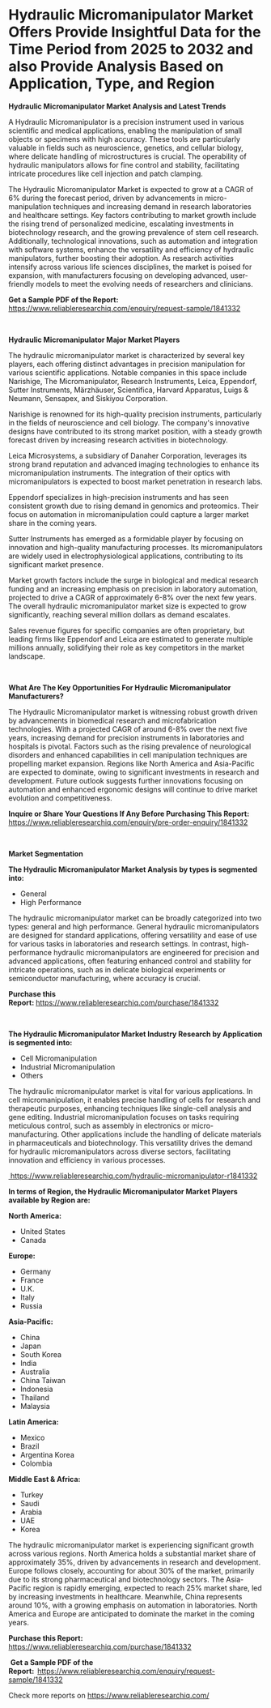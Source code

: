 <p><h1>Hydraulic Micromanipulator Market Offers Provide Insightful Data for the Time Period from 2025 to 2032 and also Provide Analysis Based on Application, Type, and Region</h1></p><p><strong>Hydraulic Micromanipulator Market Analysis and Latest Trends</strong></p>
<p><p>A Hydraulic Micromanipulator is a precision instrument used in various scientific and medical applications, enabling the manipulation of small objects or specimens with high accuracy. These tools are particularly valuable in fields such as neuroscience, genetics, and cellular biology, where delicate handling of microstructures is crucial. The operability of hydraulic manipulators allows for fine control and stability, facilitating intricate procedures like cell injection and patch clamping. </p><p>The Hydraulic Micromanipulator Market is expected to grow at a CAGR of 6% during the forecast period, driven by advancements in micro-manipulation techniques and increasing demand in research laboratories and healthcare settings. Key factors contributing to market growth include the rising trend of personalized medicine, escalating investments in biotechnology research, and the growing prevalence of stem cell research. Additionally, technological innovations, such as automation and integration with software systems, enhance the versatility and efficiency of hydraulic manipulators, further boosting their adoption. As research activities intensify across various life sciences disciplines, the market is poised for expansion, with manufacturers focusing on developing advanced, user-friendly models to meet the evolving needs of researchers and clinicians.</p></p>
<p><strong>Get a Sample PDF of the Report:&nbsp;</strong> <a href="https://www.reliableresearchiq.com/enquiry/request-sample/1841332?utm_campaign=2444&utm_medium=2&utm_source=Github&utm_content=ia&utm_term=19022025&utm_id=hydraulic-micromanipulator">https://www.reliableresearchiq.com/enquiry/request-sample/1841332</a></p>
<p>&nbsp;</p>
<p><strong>Hydraulic Micromanipulator Major Market Players</strong></p>
<p><p>The hydraulic micromanipulator market is characterized by several key players, each offering distinct advantages in precision manipulation for various scientific applications. Notable companies in this space include Narishige, The Micromanipulator, Research Instruments, Leica, Eppendorf, Sutter Instruments, Märzhäuser, Scientifica, Harvard Apparatus, Luigs & Neumann, Sensapex, and Siskiyou Corporation.</p><p>Narishige is renowned for its high-quality precision instruments, particularly in the fields of neuroscience and cell biology. The company's innovative designs have contributed to its strong market position, with a steady growth forecast driven by increasing research activities in biotechnology.</p><p>Leica Microsystems, a subsidiary of Danaher Corporation, leverages its strong brand reputation and advanced imaging technologies to enhance its micromanipulation instruments. The integration of their optics with micromanipulators is expected to boost market penetration in research labs.</p><p>Eppendorf specializes in high-precision instruments and has seen consistent growth due to rising demand in genomics and proteomics. Their focus on automation in micromanipulation could capture a larger market share in the coming years.</p><p>Sutter Instruments has emerged as a formidable player by focusing on innovation and high-quality manufacturing processes. Its micromanipulators are widely used in electrophysiological applications, contributing to its significant market presence.</p><p>Market growth factors include the surge in biological and medical research funding and an increasing emphasis on precision in laboratory automation, projected to drive a CAGR of approximately 6-8% over the next few years. The overall hydraulic micromanipulator market size is expected to grow significantly, reaching several million dollars as demand escalates.</p><p>Sales revenue figures for specific companies are often proprietary, but leading firms like Eppendorf and Leica are estimated to generate multiple millions annually, solidifying their role as key competitors in the market landscape.</p></p>
<p>&nbsp;</p>
<p><strong>What Are The Key Opportunities For Hydraulic Micromanipulator Manufacturers?</strong></p>
<p><p>The Hydraulic Micromanipulator market is witnessing robust growth driven by advancements in biomedical research and microfabrication technologies. With a projected CAGR of around 6-8% over the next five years, increasing demand for precision instruments in laboratories and hospitals is pivotal. Factors such as the rising prevalence of neurological disorders and enhanced capabilities in cell manipulation techniques are propelling market expansion. Regions like North America and Asia-Pacific are expected to dominate, owing to significant investments in research and development. Future outlook suggests further innovations focusing on automation and enhanced ergonomic designs will continue to drive market evolution and competitiveness.</p></p>
<p><strong>Inquire or Share Your Questions If Any Before Purchasing This Report:</strong> <a href="https://www.reliableresearchiq.com/enquiry/pre-order-enquiry/1841332?utm_campaign=2444&utm_medium=2&utm_source=Github&utm_content=ia&utm_term=19022025&utm_id=hydraulic-micromanipulator">https://www.reliableresearchiq.com/enquiry/pre-order-enquiry/1841332</a></p>
<p>&nbsp;</p>
<p><strong>Market Segmentation</strong></p>
<p><strong>The Hydraulic Micromanipulator Market Analysis by types is segmented into:</strong></p>
<p><ul><li>General</li><li>High Performance</li></ul></p>
<p><p>The hydraulic micromanipulator market can be broadly categorized into two types: general and high performance. General hydraulic micromanipulators are designed for standard applications, offering versatility and ease of use for various tasks in laboratories and research settings. In contrast, high-performance hydraulic micromanipulators are engineered for precision and advanced applications, often featuring enhanced control and stability for intricate operations, such as in delicate biological experiments or semiconductor manufacturing, where accuracy is crucial.</p></p>
<p><strong>Purchase this Report:&nbsp;</strong><a href="https://www.reliableresearchiq.com/purchase/1841332?utm_campaign=2444&utm_medium=2&utm_source=Github&utm_content=ia&utm_term=19022025&utm_id=hydraulic-micromanipulator">https://www.reliableresearchiq.com/purchase/1841332</a></p>
<p>&nbsp;</p>
<p><strong>The Hydraulic Micromanipulator Market Industry Research by Application is segmented into:</strong></p>
<p><ul><li>Cell Micromanipulation</li><li>Industrial Micromanipulation</li><li>Others</li></ul></p>
<p><p>The hydraulic micromanipulator market is vital for various applications. In cell micromanipulation, it enables precise handling of cells for research and therapeutic purposes, enhancing techniques like single-cell analysis and gene editing. Industrial micromanipulation focuses on tasks requiring meticulous control, such as assembly in electronics or micro-manufacturing. Other applications include the handling of delicate materials in pharmaceuticals and biotechnology. This versatility drives the demand for hydraulic micromanipulators across diverse sectors, facilitating innovation and efficiency in various processes.</p></p>
<p><a href="https://www.reliableresearchiq.com/hydraulic-micromanipulator-r1841332?utm_campaign=2444&utm_medium=2&utm_source=Github&utm_content=ia&utm_term=19022025&utm_id=hydraulic-micromanipulator">&nbsp;https://www.reliableresearchiq.com/hydraulic-micromanipulator-r1841332</a></p>
<p><strong>In terms of Region, the Hydraulic Micromanipulator Market Players available by Region are:</strong></p>
<p>
    <p> <strong> North America: </strong>
        <ul>
            <li>United States</li>
            <li>Canada</li>
        </ul>
        </p> 
    <p> <strong> Europe: </strong>
        <ul>
            <li>Germany</li>
            <li>France</li>
            <li>U.K.</li>
            <li>Italy</li>
            <li>Russia</li>
        </ul>
        </p> 
    <p> <strong> Asia-Pacific: </strong>
        <ul>
            <li>China</li>
            <li>Japan</li>
            <li>South Korea</li>
            <li>India</li>
            <li>Australia</li>
            <li>China Taiwan</li>
            <li>Indonesia</li>
            <li>Thailand</li>
            <li>Malaysia</li>
        </ul>
        </p> 
    <p> <strong> Latin America: </strong>
        <ul>
            <li>Mexico</li>
            <li>Brazil</li>
            <li>Argentina Korea</li>
            <li>Colombia</li>
        </ul>
        </p> 
    <p> <strong> Middle East & Africa: </strong>
        <ul>
            <li>Turkey</li>
            <li>Saudi</li>
            <li>Arabia</li>
            <li>UAE</li>
            <li>Korea</li>
        </ul>
    </p>
    </p>
<p><p>The hydraulic micromanipulator market is experiencing significant growth across various regions. North America holds a substantial market share of approximately 35%, driven by advancements in research and development. Europe follows closely, accounting for about 30% of the market, primarily due to its strong pharmaceutical and biotechnology sectors. The Asia-Pacific region is rapidly emerging, expected to reach 25% market share, led by increasing investments in healthcare. Meanwhile, China represents around 10%, with a growing emphasis on automation in laboratories. North America and Europe are anticipated to dominate the market in the coming years.</p></p>
<p><strong>Purchase this Report: </strong><a href="https://www.reliableresearchiq.com/purchase/1841332?utm_campaign=2444&utm_medium=2&utm_source=Github&utm_content=ia&utm_term=19022025&utm_id=hydraulic-micromanipulator">https://www.reliableresearchiq.com/purchase/1841332</a></p>
<p>&nbsp;<strong>Get a Sample PDF of the Report:&nbsp;&nbsp;</strong><a href="https://www.reliableresearchiq.com/enquiry/request-sample/1841332?utm_campaign=2444&utm_medium=2&utm_source=Github&utm_content=ia&utm_term=19022025&utm_id=hydraulic-micromanipulator">https://www.reliableresearchiq.com/enquiry/request-sample/1841332</a></p>
<p><strong></strong></p>
<p>Check more reports on <a href="https://www.reliableresearchiq.com/?utm_campaign=2444&utm_medium=2&utm_source=Github&utm_content=ia&utm_term=19022025&utm_id=hydraulic-micromanipulator">https://www.reliableresearchiq.com/</a></p>